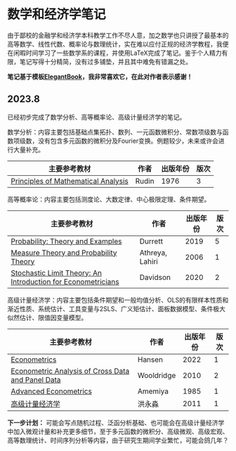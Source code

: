 # 数学和经济学笔记

由于鄙校的金融学和经济学本科教学工作不尽人意，加之数学也只讲授了最基本的高等数学、线性代数、概率论与数理统计，实在难以应付正规的经济学教程，我便在闲暇时间学习了一些数学系的课程，并使用LaTeX完成了笔记。鉴于个人精力有限，笔记写得十分精简，没有过多铺垫，并且其中难免有错漏之处。

**笔记基于模板[ElegantBook](https://github.com/ElegantLaTeX/ElegantBook)，我非常喜欢它，在此对作者表示感谢！**

## 2023.8

已经初步完成了数学分析、高等概率论、高级计量经济学的笔记。

数学分析：内容主要包括基础点集拓扑、数列、一元函数微积分、常数项级数与函数项级数，没有包含多元函数的微积分及Fourier变换。例题较少，未来或许会进行大量补充。

| 主要参考教材                                                 | 作者  | 出版年份 | 版次 |
| ------------------------------------------------------------ | ----- | -------- | ---- |
| [Principles of Mathematical Analysis](https://www.mheducation.com/highered/product/principles-mathematical-analysis-rudin/M9780070542358.html) | Rudin | 1976     | 3    |

高等概率论：内容主要包括测度论、大数定律、中心极限定理、条件期望。

| 主要参考教材                                                 | 作者            | 出版年份 | 版次 |
| ------------------------------------------------------------ | --------------- | -------- | ---- |
| [Probability: Theory and Examples](https://www.cambridge.org/9780521765398) | Durrett         | 2019     | 5    |
| [Measure Theory and Probability Theory](https://link.springer.com/book/10.1007/978-0-387-35434-7) | Athreya, Lahiri | 2006     | 1    |
| [Stochastic Limit Theory: An Introduction for Econometricians](https://global.oup.com/academic/product/stochastic-limit-theory-9780192844507) | Davidson        | 2020     | 2    |

高级计量经济学：内容主要包括条件期望和一般均值分析、OLS的有限样本性质和渐近性质、系统估计、工具变量与2SLS、广义矩估计、面板数据模型、条件极大似然估计、限值因变量模型。

| 主要参考教材                                                 | 作者       | 出版年份 | 版次 |
| ------------------------------------------------------------ | ---------- | -------- | ---- |
| [Econometrics](https://press.princeton.edu/books/hardcover/9780691235899/econometrics) | Hansen     | 2022     | 1    |
| [Econometric Analysis of Cross Data and Panel Data](https://mitpress.mit.edu/9780262232586/econometric-analysis-of-cross-section-and-panel-data/) | Wooldridge | 2010     | 2    |
| [Advanced Econometrics](https://www.hup.harvard.edu/catalog.php?isbn=9780674005600) | Amemiya    | 1985     | 1    |
| [高级计量经济学](https://xuanshu.hep.com.cn/front/book/findBookDetails?bookId=59cd8b23ba9eb884cf81b09a) | 洪永淼     | 2011     | 1    |

**下一步计划：** 可能会写点随机过程、泛函分析基础、也可能会在高级计量经济学中加入微观计量和补充更多细节，至于多元函数的微积分、高级微观、高级宏观、高等数理统计、时间序列分析等内容，由于研究生期间学业繁忙，可能会鸽几年？
